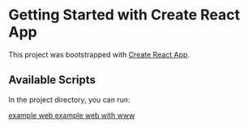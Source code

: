 # Getting Started with Create React App

This project was bootstrapped with [Create React App](https://github.com/facebook/create-react-app).

## Available Scripts

In the project directory, you can run:

[example web ](https://cost-accounting.khronos.ml)
[example web with www ](https://www.cost-accounting.khronos.ml)

